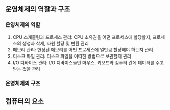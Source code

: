 ## 운영체제의 역할과 구조
### 운영체제의 역할
1. CPU 스케줄링과 프로세스 관리: CPU 소유권을 어떤 프로세스에 할당할지, 프로세스의 생성과 삭제, 자원 할당 및 반환 관리
2. 메모리 관리: 한정된 메모리를 어떤 프로세스에 얼만큼 할당해야 하는지 관리
3. 디스크 파일 관리: 디스크 파일을 어떠한 방법으로 보관할지 관리
4. I/O 디바이스 관리: I/O 디바이스들인 마우스, 키보드와 컴퓨터 간에 데이터를 주고받는 것을 관리

### 운영체제의 구조


## 컴퓨터의 요소
